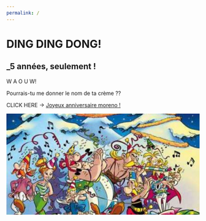```yaml
---
permalink: /
---
```

# DING DING DONG!

## _5 années, seulement !

W A O U W!

Pourrais-tu me donner le nom de ta crème ??

CLICK HERE -> [Joyeux anniversaire moreno !](anniversairemoreno.mp3?raw=true)

![alt image](noel.jpg)<br>
